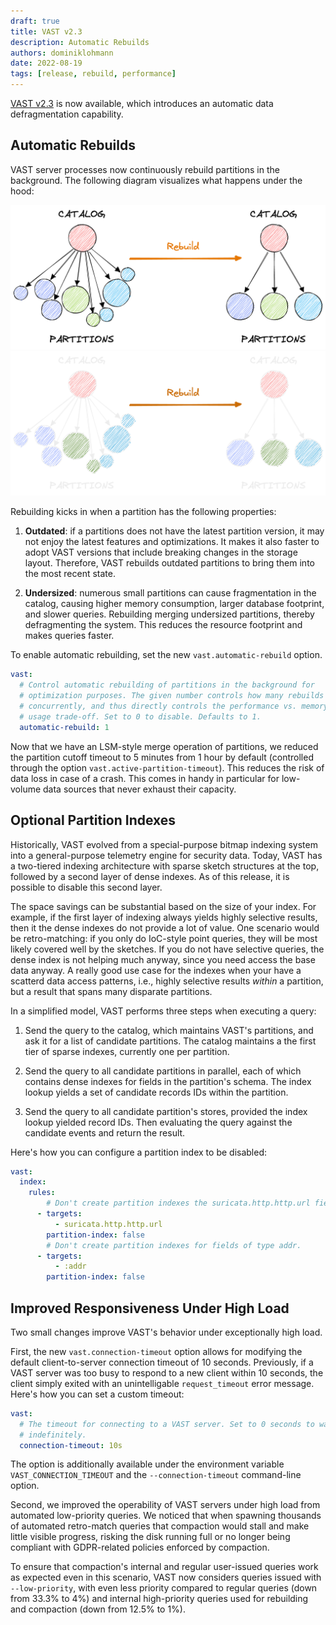 ```yaml
---
draft: true
title: VAST v2.3
description: Automatic Rebuilds
authors: dominiklohmann
date: 2022-08-19
tags: [release, rebuild, performance]
---
```


[VAST v2.3][github-vast-release] is now available, which introduces an
automatic data defragmentation capability.

[github-vast-release]: https://github.com/tenzir/vast/releases/tag/v2.3.0

<!--truncate-->

## Automatic Rebuilds

VAST server processes now continuously rebuild partitions in the background.
The following diagram visualizes what happens under the hood:

![Rebuild](/img/rebuild-light.png#gh-light-mode-only)
![Rebuild](/img/rebuild-dark.png#gh-dark-mode-only)

Rebuilding kicks in when a partition has the following properties:

1. **Outdated**: if a partitions does not have the latest partition version, it
   may not enjoy the latest features and optimizations. It makes it also faster
   to adopt VAST versions that include breaking changes in the storage layout.
   Therefore, VAST rebuilds outdated partitions to bring them into the most
   recent state.

2. **Undersized**: numerous small partitions can cause fragmentation in the
   catalog, causing higher memory consumption, larger database footprint, and
   slower queries. Rebuilding merging undersized partitions, thereby
   defragmenting the system. This reduces the resource footprint and makes
   queries faster.

To enable automatic rebuilding, set the new `vast.automatic-rebuild` option.

```yaml
vast:
  # Control automatic rebuilding of partitions in the background for
  # optimization purposes. The given number controls how many rebuilds to run
  # concurrently, and thus directly controls the performance vs. memory and CPU
  # usage trade-off. Set to 0 to disable. Defaults to 1.
  automatic-rebuild: 1
```

Now that we have an LSM-style merge operation of partitions, we reduced
the partition cutoff timeout to 5 minutes from 1 hour by default (controlled
through the option `vast.active-partition-timeout`). This reduces the risk of
data loss in case of a crash. This comes in handy in particular for low-volume
data sources that never exhaust their capacity.

## Optional Partition Indexes

Historically, VAST evolved from a special-purpose bitmap indexing system into a
general-purpose telemetry engine for security data. Today, VAST has a two-tiered
indexing architecture with sparse sketch structures at the top, followed by a
second layer of dense indexes. As of this release, it is possible to disable
this second layer.

The space savings can be substantial based on the size of your index. For
example, if the first layer of indexing always yields highly selective results,
then it the dense indexes do not provide a lot of value. One scenario would be
retro-matching: if you only do IoC-style point queries, they will be most likely
covered well by the sketches. If you do not have selective queries, the dense
index is not helping much anyway, since you need access the base data anyway. A
really good use case for the indexes when your have a scatterd data access
patterns, i.e., highly selective results *within* a partition, but a result that
spans many disparate partitions.

In a simplified model, VAST performs three steps when executing a query:

1. Send the query to the catalog, which maintains VAST's partitions, and ask it
   for a list of candidate partitions. The catalog maintains a the first tier of
   sparse indexes, currently one per partition.

2. Send the query to all candidate partitions in parallel, each of which
   contains dense indexes for fields in the partition's schema. The index lookup
   yields a set of candidate records IDs within the partition. 

3. Send the query to all candidate partition's stores, provided the index lookup
   yielded record IDs. Then evaluating the query against the candidate events
   and return the result.

Here's how you can configure a partition index to be disabled:

```yaml
vast:
  index:
    rules:
        # Don't create partition indexes the suricata.http.http.url field.
      - targets:
          - suricata.http.http.url
        partition-index: false
        # Don't create partition indexes for fields of type addr.
      - targets:
          - :addr
        partition-index: false
```

## Improved Responsiveness Under High Load

Two small changes improve VAST's behavior under exceptionally high load.

First, the new `vast.connection-timeout` option allows for modifying the default
client-to-server connection timeout of 10 seconds. Previously, if a VAST server
was too busy to respond to a new client within 10 seconds, the client simply
exited with an unintelligable `request_timeout` error message. Here's how you
can set a custom timeout:

```yaml
vast:
  # The timeout for connecting to a VAST server. Set to 0 seconds to wait
  # indefinitely.
  connection-timeout: 10s
```

The option is additionally available under the environment variable
`VAST_CONNECTION_TIMEOUT` and the `--connection-timeout` command-line option.

Second, we improved the operability of VAST servers under high load from
automated low-priority queries. We noticed that when spawning thousands of
automated retro-match queries that compaction would stall and make little
visible progress, risking the disk running full or no longer being compliant
with GDPR-related policies enforced by compaction.

To ensure that compaction's internal and regular user-issued queries work as
expected even in this scenario, VAST now considers queries issued with
`--low-priority`,  with even less priority compared to regular queries (down
from 33.3% to 4%) and internal high-priority queries used for rebuilding and
compaction (down from 12.5% to 1%).

